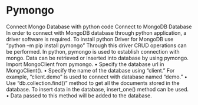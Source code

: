 # Pymongo
Connect Mongo Database with python code
Connect to MongoDB Database
 In order to connect with MongoDB database through python application, a driver software is required.
 To install python Driver for MongoDB use “python –m pip install pymongo”
 Through this driver CRUD operations can be performed.
 In python, pymongo is used to establish connection with mongo.
 Data can be retrieved or inserted into database by using pymongo.
 Import MongoClient from pymongo.
• Specify the database url in MongoClient().
• Specify the name of the database using “client.” For example, “client.demo” is used to connect with database named “demo.”
• Use “db.collection.find()” method to get all the documents stored in the database.
 To insert data in the database, insert_one() method can be used.
• Data passed to this method will be added to the database.

